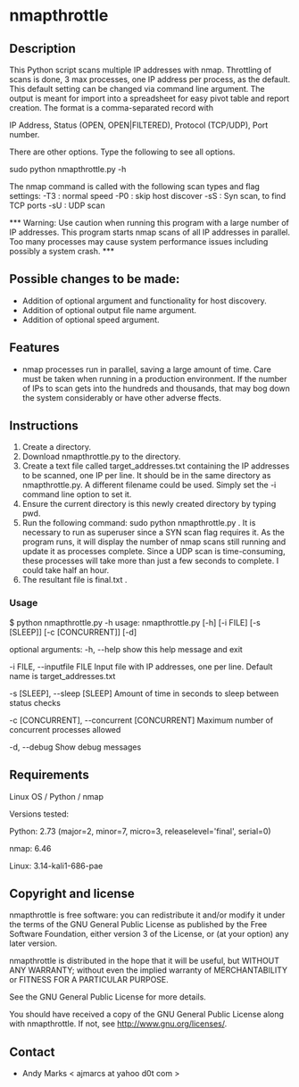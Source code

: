 nmapthrottle
============

Description
-----------
This Python script scans multiple IP addresses with nmap.  Throttling of scans is done, 3 max processes, one IP address per process, as the default.  This default setting can be changed via command line argument.  The output is meant for import into a spreadsheet for easy pivot table and report creation.   The format is a comma-separated record with

IP Address, Status (OPEN, OPEN|FILTERED), Protocol (TCP/UDP), Port number.

There are other options.  Type the following to see all options.

sudo python nmapthrottle.py -h 

The nmap command is called with the following scan types and flag settings:
-T3 : normal speed
-P0 : skip host discover
-sS : Syn scan, to find TCP ports
-sU : UDP scan

*** Warning:  Use caution when running this program with a large number of IP addresses.  This program starts nmap scans of all IP addresses in parallel.  Too many processes may cause system performance issues including possibly a system crash. ***

Possible changes to be made:
--------
* Addition of optional argument and functionality for host discovery.
* Addition of optional output file name argument.
* Addition of optional speed argument.

Features
--------
* nmap processes run in parallel, saving a large amount of time.  Care must be taken when running in a production environment. If the number of IPs to scan gets into the hundreds and thousands, that may bog down the system considerably or have other adverse ffects.

Instructions
-----
1. Create a directory.
2. Download nmapthrottle.py to the directory.
3. Create a text file called target_addresses.txt containing the IP addresses to be scanned, one IP per line. It should be in the same directory as nmapthrottle.py.  A different filename could be used.  Simply set the -i command line option to set it.
4. Ensure the current directory is this newly created directory by typing pwd.
5. Run the following command: sudo python nmapthrottle.py . It is necessary to run as superuser since a SYN scan flag requires it. As the program runs, it will display the number of nmap scans still running and update it as processes complete. Since a UDP scan is time-consuming, these processes will take more than just a few seconds to complete. I could take half an hour.
6. The resultant file is final.txt .

### Usage
$ python nmapthrottle.py -h
usage: nmapthrottle.py [-h] [-i FILE] [-s [SLEEP]] [-c [CONCURRENT]] [-d]

optional arguments:
  -h, --help                                  show this help message and exit
  
  -i FILE, --inputfile FILE                   Input file with IP addresses, one per line. Default name is target_addresses.txt
 
  -s [SLEEP], --sleep [SLEEP]                 Amount of time in seconds to sleep between status checks
 
  -c [CONCURRENT], --concurrent [CONCURRENT]  Maximum number of concurrent processes allowed

  -d, --debug                                 Show debug messages


Requirements
------------
Linux OS / Python / nmap

Versions tested:

Python: 2.73 (major=2, minor=7, micro=3, releaselevel='final', serial=0)

nmap: 6.46

Linux: 3.14-kali1-686-pae


Copyright and license
---------------------
nmapthrottle is free software: you can redistribute it and/or modify it under the terms of the GNU General Public License as published by the Free Software Foundation, either version 3 of the License, or (at your option) any later version.

nmapthrottle is distributed in the hope that it will be useful, but WITHOUT ANY WARRANTY; without even the implied warranty of MERCHANTABILITY or FITNESS FOR A PARTICULAR PURPOSE.  

See the GNU General Public License for more details.

You should have received a copy of the GNU General Public License along with nmapthrottle. 
If not, see http://www.gnu.org/licenses/.

Contact
-------
* Andy Marks < ajmarcs at yahoo d0t com >
